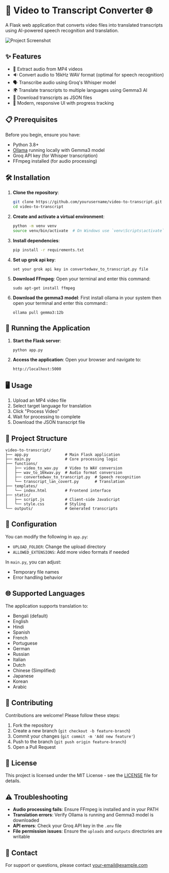 # 🎥 Video to Transcript Converter 🌐

A Flask web application that converts video files into translated transcripts using AI-powered speech recognition and translation.

![Project Screenshot](https://via.placeholder.com/800x500.png?text=Video+to+Transcript+Converter)

## ✨ Features

- 🎤 Extract audio from MP4 videos
- 🔉 Convert audio to 16kHz WAV format (optimal for speech recognition)
- 🗣️ Transcribe audio using Groq's Whisper model
- 🌍 Translate transcripts to multiple languages using Gemma3 AI
- 💾 Download transcripts as JSON files
- 🎨 Modern, responsive UI with progress tracking

## 📋 Prerequisites

Before you begin, ensure you have:

- Python 3.8+
- [Ollama](https://ollama.ai/) running locally with Gemma3 model
- Groq API key (for Whisper transcription)
- FFmpeg installed (for audio processing)

## 🛠️ Installation

1. **Clone the repository**:
   ```bash
   git clone https://github.com/yourusername/video-to-transcript.git
   cd video-to-transcript
   ```

2. **Create and activate a virtual environment**:
   ```bash
   python -m venv venv
   source venv/bin/activate  # On Windows use `venv\Scripts\activate`
   ```

3. **Install dependencies**:
   ```bash
   pip install -r requirements.txt
   ```

4. **Set up grok api key**:
   ```
   set your grok api key in convertedwav_to_transcript.py file 
   ```

5. **Download FFmpeg**:
   Open your terminal and enter this command:
   ```env
   sudo apt-get install ffmpeg
   ```

6. **Download the gemma3 model**:
   First install ollama in your system then open your terminal and enter this command::
   ```env
   ollama pull gemma3:12b
   ```

## 🚀 Running the Application

1. **Start the Flask server**:
   ```bash
   python app.py
   ```

2. **Access the application**:
   Open your browser and navigate to:
   ```
   http://localhost:5000
   ```

## 🖥️ Usage

1. Upload an MP4 video file
2. Select target language for translation
3. Click "Process Video"
4. Wait for processing to complete
5. Download the JSON transcript file

## 📂 Project Structure

```
video-to-transcript/
├── app.py                # Main Flask application
├── main.py               # Core processing logic
├── functions/
│   ├── video_to_wav.py   # Video to WAV conversion
│   ├── wav_to_16kwav.py  # Audio format conversion
│   ├── convertedwav_to_transcript.py  # Speech recognition
│   └── transcript_lan_covert.py       # Translation
├── templates/
│   └── index.html        # Frontend interface
├── static/
│   ├── script.js         # Client-side JavaScript
│   └── style.css         # Styling
└── outputs/              # Generated transcripts
```

## 🔧 Configuration

You can modify the following in `app.py`:
- `UPLOAD_FOLDER`: Change the upload directory
- `ALLOWED_EXTENSIONS`: Add more video formats if needed

In `main.py`, you can adjust:
- Temporary file names
- Error handling behavior

## 🌐 Supported Languages

The application supports translation to:
- Bengali (default)
- English
- Hindi
- Spanish
- French
- Portuguese
- German
- Russian
- Italian
- Dutch
- Chinese (Simplified)
- Japanese
- Korean
- Arabic

## 🤝 Contributing

Contributions are welcome! Please follow these steps:

1. Fork the repository
2. Create a new branch (`git checkout -b feature-branch`)
3. Commit your changes (`git commit -m 'Add new feature'`)
4. Push to the branch (`git push origin feature-branch`)
5. Open a Pull Request

## 📜 License

This project is licensed under the MIT License - see the [LICENSE](LICENSE) file for details.

## ⚠️ Troubleshooting

- **Audio processing fails**: Ensure FFmpeg is installed and in your PATH
- **Translation errors**: Verify Ollama is running and Gemma3 model is downloaded
- **API errors**: Check your Groq API key in the `.env` file
- **File permission issues**: Ensure the `uploads` and `outputs` directories are writable

## 📧 Contact

For support or questions, please contact [your-email@example.com](mailto:your-email@example.com)
